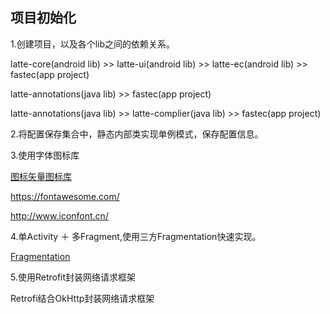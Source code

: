 ## 项目初始化

1.创建项目，以及各个lib之间的依赖关系。

latte-core(android lib) >> latte-ui(android lib) >> latte-ec(android lib) >> fastec(app project)

latte-annotations(java lib) >> fastec(app project)

latte-annotations(java lib) >> latte-complier(java lib) >> fastec(app project)

2.将配置保存集合中，静态内部类实现单例模式，保存配置信息。

3.使用字体图标库

[图标矢量图标库](https://github.com/JoanZapata/android-iconify)

https://fontawesome.com/

http://www.iconfont.cn/

4.单Activity ＋ 多Fragment,使用三方Fragmentation快速实现。

[Fragmentation](https://github.com/YoKeyword/Fragmentation/)

5.使用Retrofit封装网络请求框架

Retrofi结合OkHttp封装网络请求框架
